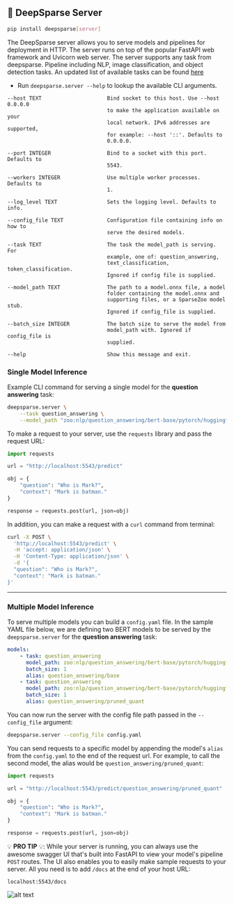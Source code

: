 ## 🔌 DeepSparse Server

```bash
pip install deepsparse[server]
```

The DeepSparse server allows you to serve models and pipelines for deployment in HTTP. The server runs on top of the popular FastAPI web framework and Uvicorn web server.
The server supports any task from deepsparse. Pipeline including NLP, image classification, and object detection tasks.
An updated list of available tasks can be found
[here](https://github.com/neuralmagic/deepsparse/blob/main/src/deepsparse/PIPELINES.md)

 - Run `deepsparse.server --help` to lookup the available CLI arguments.

```
--host TEXT                     Bind socket to this host. Use --host 0.0.0.0
                                to make the application available on your
                                local network. IPv6 addresses are supported,
                                for example: --host '::'. Defaults to
                                0.0.0.0.

--port INTEGER                  Bind to a socket with this port. Defaults to
                                5543.

--workers INTEGER               Use multiple worker processes. Defaults to
                                1.

--log_level TEXT                Sets the logging level. Defaults to info.

--config_file TEXT              Configuration file containing info on how to
                                serve the desired models.

--task TEXT                     The task the model_path is serving. For
                                example, one of: question_answering,
                                text_classification, token_classification.
                                Ignored if config file is supplied.

--model_path TEXT               The path to a model.onnx file, a model
                                folder containing the model.onnx and
                                supporting files, or a SparseZoo model stub.
                                Ignored if config_file is supplied.

--batch_size INTEGER            The batch size to serve the model from
                                model_path with. Ignored if config_file is
                                supplied.

--help                          Show this message and exit.
```

### Single Model Inference

Example CLI command for serving a single model for the **question answering** task:

```bash
deepsparse.server \
    --task question_answering \
    --model_path "zoo:nlp/question_answering/bert-base/pytorch/huggingface/squad/12layer_pruned80_quant-none-vnni"
```

To make a request to your server, use the `requests` library and pass the request URL:

```python
import requests

url = "http://localhost:5543/predict"

obj = {
    "question": "Who is Mark?", 
    "context": "Mark is batman."
}

response = requests.post(url, json=obj)
```

In addition, you can make a request with a `curl` command from terminal:

```bash
curl -X POST \
  'http://localhost:5543/predict' \
  -H 'accept: application/json' \
  -H 'Content-Type: application/json' \
  -d '{
  "question": "Who is Mark?",
  "context": "Mark is batman."
}'
```
__ __
### Multiple Model Inference
To serve multiple models you can build a `config.yaml` file. 
In the sample YAML file below, we are defining two BERT models to be served by the `deepsparse.server` for the **question answering** task:

```yaml
models:
    - task: question_answering
      model_path: zoo:nlp/question_answering/bert-base/pytorch/huggingface/squad/base-none
      batch_size: 1
      alias: question_answering/base
    - task: question_answering
      model_path: zoo:nlp/question_answering/bert-base/pytorch/huggingface/squad/12layer_pruned80_quant-none-vnni
      batch_size: 1
      alias: question_answering/pruned_quant
```
You can now run the server with the config file path passed in the `--config_file` argument:

```bash
deepsparse.server --config_file config.yaml
```

You can send requests to a specific model by appending the model's `alias` from the `config.yaml` to the end of the request url. For example, to call the second model, the alias would be `question_answering/pruned_quant`:

```python
import requests

url = "http://localhost:5543/predict/question_answering/pruned_quant"

obj = {
    "question": "Who is Mark?", 
    "context": "Mark is batman."
}

response = requests.post(url, json=obj)
```

💡 **PRO TIP** 💡: While your server is running, you can always use the awesome swagger UI that's built into FastAPI to view your model's pipeline `POST` routes.
The UI also enables you to easily make sample requests to your server.
All you need is to add `/docs` at the end of your host URL:

    localhost:5543/docs

![alt text](./img/swagger_ui.png)

